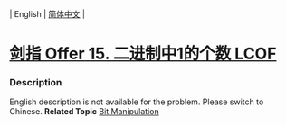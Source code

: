 | English | [简体中文](README.md) |

# [剑指 Offer 15. 二进制中1的个数 LCOF](https://leetcode.cn/problems/er-jin-zhi-zhong-1de-ge-shu-lcof)
 ### Description
English description is not available for the problem. Please switch to Chinese.
**Related Topic**  [Bit Manipulation](https://leetcode.cn/tag/bit-manipulation) 
